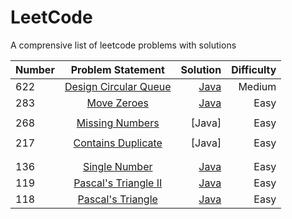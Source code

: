 # LeetCode
A comprensive list of leetcode problems with solutions

| Number        | Problem Statement     | Solution  | Difficulty |
| ------------- |:-------------:        | -----:| ------:|
| 622      | [Design Circular Queue](https://leetcode.com/problems/design-circular-queue/) |[Java](https://github.com/shrinathjoshi/LeetCode/blob/master/Data%20Structure/Queue/DesignCircularQueue_622.java) | Medium |
| 283| [Move Zeroes](https://github.com/shrinathjoshi/LeetCode/blob/master/MoveZeroes_283.java)| [Java](https://github.com/shrinathjoshi/LeetCode/blob/master/MoveZeroes_283.java)|Easy|
|||||
|268| [Missing Numbers](https://leetcode.com/problems/missing-number/)| [Java] | Easy|
|||||
|217| [Contains Duplicate](https://leetcode.com/problems/contains-duplicate/)|[Java]| Easy|
|||||
|||||
| 136      |  [Single Number](https://leetcode.com/problems/single-number/) |[Java](https://github.com/shrinathjoshi/LeetCode/blob/master/SingleNumber_136.java) | Easy|
| 119      |  [Pascal's Triangle II](https://leetcode.com/problems/pascals-triangle-ii/) |[Java](https://github.com/shrinathjoshi/LeetCode/blob/master/PascalTriangle2_119.java) | Easy|
| 118      |  [Pascal's Triangle ](https://leetcode.com/problems/pascals-triangle) |[Java](https://github.com/shrinathjoshi/LeetCode/blob/master/PascalTriangle_118.java) | Easy|

